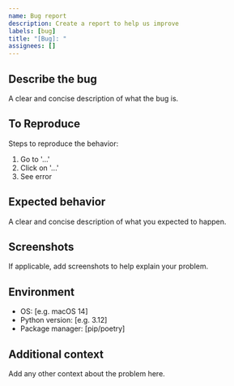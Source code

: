 ```yaml
---
name: Bug report
description: Create a report to help us improve
labels: [bug]
title: "[Bug]: "
assignees: []
---
```


## Describe the bug
A clear and concise description of what the bug is.

## To Reproduce
Steps to reproduce the behavior:
1. Go to '...'
2. Click on '...'
3. See error

## Expected behavior
A clear and concise description of what you expected to happen.

## Screenshots
If applicable, add screenshots to help explain your problem.

## Environment
- OS: [e.g. macOS 14]
- Python version: [e.g. 3.12]
- Package manager: [pip/poetry]

## Additional context
Add any other context about the problem here.
